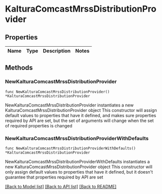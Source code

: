 # KalturaComcastMrssDistributionProvider

## Properties

Name | Type | Description | Notes
------------ | ------------- | ------------- | -------------

## Methods

### NewKalturaComcastMrssDistributionProvider

`func NewKalturaComcastMrssDistributionProvider() *KalturaComcastMrssDistributionProvider`

NewKalturaComcastMrssDistributionProvider instantiates a new KalturaComcastMrssDistributionProvider object
This constructor will assign default values to properties that have it defined,
and makes sure properties required by API are set, but the set of arguments
will change when the set of required properties is changed

### NewKalturaComcastMrssDistributionProviderWithDefaults

`func NewKalturaComcastMrssDistributionProviderWithDefaults() *KalturaComcastMrssDistributionProvider`

NewKalturaComcastMrssDistributionProviderWithDefaults instantiates a new KalturaComcastMrssDistributionProvider object
This constructor will only assign default values to properties that have it defined,
but it doesn't guarantee that properties required by API are set


[[Back to Model list]](../README.md#documentation-for-models) [[Back to API list]](../README.md#documentation-for-api-endpoints) [[Back to README]](../README.md)


